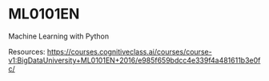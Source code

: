 # ML0101EN
Machine Learning with Python


Resources: https://courses.cognitiveclass.ai/courses/course-v1:BigDataUniversity+ML0101EN+2016/e985f659bdcc4e339f4a481611b3e0fc/


